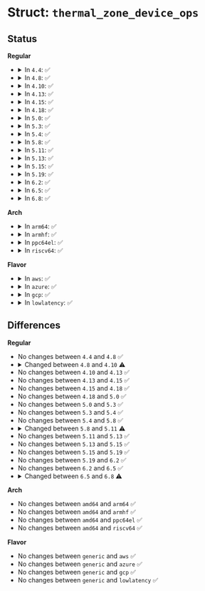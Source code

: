 # Struct: <code>thermal_zone_device_ops</code>

## Status
<b>Regular</b>
<ul>
<li>
<details>
<summary>In <code>4.4</code>: ✅</summary>

```c
struct thermal_zone_device_ops {
    int (*bind)(struct thermal_zone_device *, struct thermal_cooling_device *);
    int (*unbind)(struct thermal_zone_device *, struct thermal_cooling_device *);
    int (*get_temp)(struct thermal_zone_device *, int *);
    int (*get_mode)(struct thermal_zone_device *, enum thermal_device_mode *);
    int (*set_mode)(struct thermal_zone_device *, enum thermal_device_mode);
    int (*get_trip_type)(struct thermal_zone_device *, int, enum thermal_trip_type *);
    int (*get_trip_temp)(struct thermal_zone_device *, int, int *);
    int (*set_trip_temp)(struct thermal_zone_device *, int, int);
    int (*get_trip_hyst)(struct thermal_zone_device *, int, int *);
    int (*set_trip_hyst)(struct thermal_zone_device *, int, int);
    int (*get_crit_temp)(struct thermal_zone_device *, int *);
    int (*set_emul_temp)(struct thermal_zone_device *, int);
    int (*get_trend)(struct thermal_zone_device *, int, enum thermal_trend *);
    int (*notify)(struct thermal_zone_device *, int, enum thermal_trip_type);
};
```
</details>
</li>
<li>
<details>
<summary>In <code>4.8</code>: ✅</summary>

```c
struct thermal_zone_device_ops {
    int (*bind)(struct thermal_zone_device *, struct thermal_cooling_device *);
    int (*unbind)(struct thermal_zone_device *, struct thermal_cooling_device *);
    int (*get_temp)(struct thermal_zone_device *, int *);
    int (*get_mode)(struct thermal_zone_device *, enum thermal_device_mode *);
    int (*set_mode)(struct thermal_zone_device *, enum thermal_device_mode);
    int (*get_trip_type)(struct thermal_zone_device *, int, enum thermal_trip_type *);
    int (*get_trip_temp)(struct thermal_zone_device *, int, int *);
    int (*set_trip_temp)(struct thermal_zone_device *, int, int);
    int (*get_trip_hyst)(struct thermal_zone_device *, int, int *);
    int (*set_trip_hyst)(struct thermal_zone_device *, int, int);
    int (*get_crit_temp)(struct thermal_zone_device *, int *);
    int (*set_emul_temp)(struct thermal_zone_device *, int);
    int (*get_trend)(struct thermal_zone_device *, int, enum thermal_trend *);
    int (*notify)(struct thermal_zone_device *, int, enum thermal_trip_type);
};
```
</details>
</li>
<li>
<details>
<summary>In <code>4.10</code>: ✅</summary>

```c
struct thermal_zone_device_ops {
    int (*bind)(struct thermal_zone_device *, struct thermal_cooling_device *);
    int (*unbind)(struct thermal_zone_device *, struct thermal_cooling_device *);
    int (*get_temp)(struct thermal_zone_device *, int *);
    int (*set_trips)(struct thermal_zone_device *, int, int);
    int (*get_mode)(struct thermal_zone_device *, enum thermal_device_mode *);
    int (*set_mode)(struct thermal_zone_device *, enum thermal_device_mode);
    int (*get_trip_type)(struct thermal_zone_device *, int, enum thermal_trip_type *);
    int (*get_trip_temp)(struct thermal_zone_device *, int, int *);
    int (*set_trip_temp)(struct thermal_zone_device *, int, int);
    int (*get_trip_hyst)(struct thermal_zone_device *, int, int *);
    int (*set_trip_hyst)(struct thermal_zone_device *, int, int);
    int (*get_crit_temp)(struct thermal_zone_device *, int *);
    int (*set_emul_temp)(struct thermal_zone_device *, int);
    int (*get_trend)(struct thermal_zone_device *, int, enum thermal_trend *);
    int (*notify)(struct thermal_zone_device *, int, enum thermal_trip_type);
};
```
</details>
</li>
<li>
<details>
<summary>In <code>4.13</code>: ✅</summary>

```c
struct thermal_zone_device_ops {
    int (*bind)(struct thermal_zone_device *, struct thermal_cooling_device *);
    int (*unbind)(struct thermal_zone_device *, struct thermal_cooling_device *);
    int (*get_temp)(struct thermal_zone_device *, int *);
    int (*set_trips)(struct thermal_zone_device *, int, int);
    int (*get_mode)(struct thermal_zone_device *, enum thermal_device_mode *);
    int (*set_mode)(struct thermal_zone_device *, enum thermal_device_mode);
    int (*get_trip_type)(struct thermal_zone_device *, int, enum thermal_trip_type *);
    int (*get_trip_temp)(struct thermal_zone_device *, int, int *);
    int (*set_trip_temp)(struct thermal_zone_device *, int, int);
    int (*get_trip_hyst)(struct thermal_zone_device *, int, int *);
    int (*set_trip_hyst)(struct thermal_zone_device *, int, int);
    int (*get_crit_temp)(struct thermal_zone_device *, int *);
    int (*set_emul_temp)(struct thermal_zone_device *, int);
    int (*get_trend)(struct thermal_zone_device *, int, enum thermal_trend *);
    int (*notify)(struct thermal_zone_device *, int, enum thermal_trip_type);
};
```
</details>
</li>
<li>
<details>
<summary>In <code>4.15</code>: ✅</summary>

```c
struct thermal_zone_device_ops {
    int (*bind)(struct thermal_zone_device *, struct thermal_cooling_device *);
    int (*unbind)(struct thermal_zone_device *, struct thermal_cooling_device *);
    int (*get_temp)(struct thermal_zone_device *, int *);
    int (*set_trips)(struct thermal_zone_device *, int, int);
    int (*get_mode)(struct thermal_zone_device *, enum thermal_device_mode *);
    int (*set_mode)(struct thermal_zone_device *, enum thermal_device_mode);
    int (*get_trip_type)(struct thermal_zone_device *, int, enum thermal_trip_type *);
    int (*get_trip_temp)(struct thermal_zone_device *, int, int *);
    int (*set_trip_temp)(struct thermal_zone_device *, int, int);
    int (*get_trip_hyst)(struct thermal_zone_device *, int, int *);
    int (*set_trip_hyst)(struct thermal_zone_device *, int, int);
    int (*get_crit_temp)(struct thermal_zone_device *, int *);
    int (*set_emul_temp)(struct thermal_zone_device *, int);
    int (*get_trend)(struct thermal_zone_device *, int, enum thermal_trend *);
    int (*notify)(struct thermal_zone_device *, int, enum thermal_trip_type);
};
```
</details>
</li>
<li>
<details>
<summary>In <code>4.18</code>: ✅</summary>

```c
struct thermal_zone_device_ops {
    int (*bind)(struct thermal_zone_device *, struct thermal_cooling_device *);
    int (*unbind)(struct thermal_zone_device *, struct thermal_cooling_device *);
    int (*get_temp)(struct thermal_zone_device *, int *);
    int (*set_trips)(struct thermal_zone_device *, int, int);
    int (*get_mode)(struct thermal_zone_device *, enum thermal_device_mode *);
    int (*set_mode)(struct thermal_zone_device *, enum thermal_device_mode);
    int (*get_trip_type)(struct thermal_zone_device *, int, enum thermal_trip_type *);
    int (*get_trip_temp)(struct thermal_zone_device *, int, int *);
    int (*set_trip_temp)(struct thermal_zone_device *, int, int);
    int (*get_trip_hyst)(struct thermal_zone_device *, int, int *);
    int (*set_trip_hyst)(struct thermal_zone_device *, int, int);
    int (*get_crit_temp)(struct thermal_zone_device *, int *);
    int (*set_emul_temp)(struct thermal_zone_device *, int);
    int (*get_trend)(struct thermal_zone_device *, int, enum thermal_trend *);
    int (*notify)(struct thermal_zone_device *, int, enum thermal_trip_type);
};
```
</details>
</li>
<li>
<details>
<summary>In <code>5.0</code>: ✅</summary>

```c
struct thermal_zone_device_ops {
    int (*bind)(struct thermal_zone_device *, struct thermal_cooling_device *);
    int (*unbind)(struct thermal_zone_device *, struct thermal_cooling_device *);
    int (*get_temp)(struct thermal_zone_device *, int *);
    int (*set_trips)(struct thermal_zone_device *, int, int);
    int (*get_mode)(struct thermal_zone_device *, enum thermal_device_mode *);
    int (*set_mode)(struct thermal_zone_device *, enum thermal_device_mode);
    int (*get_trip_type)(struct thermal_zone_device *, int, enum thermal_trip_type *);
    int (*get_trip_temp)(struct thermal_zone_device *, int, int *);
    int (*set_trip_temp)(struct thermal_zone_device *, int, int);
    int (*get_trip_hyst)(struct thermal_zone_device *, int, int *);
    int (*set_trip_hyst)(struct thermal_zone_device *, int, int);
    int (*get_crit_temp)(struct thermal_zone_device *, int *);
    int (*set_emul_temp)(struct thermal_zone_device *, int);
    int (*get_trend)(struct thermal_zone_device *, int, enum thermal_trend *);
    int (*notify)(struct thermal_zone_device *, int, enum thermal_trip_type);
};
```
</details>
</li>
<li>
<details>
<summary>In <code>5.3</code>: ✅</summary>

```c
struct thermal_zone_device_ops {
    int (*bind)(struct thermal_zone_device *, struct thermal_cooling_device *);
    int (*unbind)(struct thermal_zone_device *, struct thermal_cooling_device *);
    int (*get_temp)(struct thermal_zone_device *, int *);
    int (*set_trips)(struct thermal_zone_device *, int, int);
    int (*get_mode)(struct thermal_zone_device *, enum thermal_device_mode *);
    int (*set_mode)(struct thermal_zone_device *, enum thermal_device_mode);
    int (*get_trip_type)(struct thermal_zone_device *, int, enum thermal_trip_type *);
    int (*get_trip_temp)(struct thermal_zone_device *, int, int *);
    int (*set_trip_temp)(struct thermal_zone_device *, int, int);
    int (*get_trip_hyst)(struct thermal_zone_device *, int, int *);
    int (*set_trip_hyst)(struct thermal_zone_device *, int, int);
    int (*get_crit_temp)(struct thermal_zone_device *, int *);
    int (*set_emul_temp)(struct thermal_zone_device *, int);
    int (*get_trend)(struct thermal_zone_device *, int, enum thermal_trend *);
    int (*notify)(struct thermal_zone_device *, int, enum thermal_trip_type);
};
```
</details>
</li>
<li>
<details>
<summary>In <code>5.4</code>: ✅</summary>

```c
struct thermal_zone_device_ops {
    int (*bind)(struct thermal_zone_device *, struct thermal_cooling_device *);
    int (*unbind)(struct thermal_zone_device *, struct thermal_cooling_device *);
    int (*get_temp)(struct thermal_zone_device *, int *);
    int (*set_trips)(struct thermal_zone_device *, int, int);
    int (*get_mode)(struct thermal_zone_device *, enum thermal_device_mode *);
    int (*set_mode)(struct thermal_zone_device *, enum thermal_device_mode);
    int (*get_trip_type)(struct thermal_zone_device *, int, enum thermal_trip_type *);
    int (*get_trip_temp)(struct thermal_zone_device *, int, int *);
    int (*set_trip_temp)(struct thermal_zone_device *, int, int);
    int (*get_trip_hyst)(struct thermal_zone_device *, int, int *);
    int (*set_trip_hyst)(struct thermal_zone_device *, int, int);
    int (*get_crit_temp)(struct thermal_zone_device *, int *);
    int (*set_emul_temp)(struct thermal_zone_device *, int);
    int (*get_trend)(struct thermal_zone_device *, int, enum thermal_trend *);
    int (*notify)(struct thermal_zone_device *, int, enum thermal_trip_type);
};
```
</details>
</li>
<li>
<details>
<summary>In <code>5.8</code>: ✅</summary>

```c
struct thermal_zone_device_ops {
    int (*bind)(struct thermal_zone_device *, struct thermal_cooling_device *);
    int (*unbind)(struct thermal_zone_device *, struct thermal_cooling_device *);
    int (*get_temp)(struct thermal_zone_device *, int *);
    int (*set_trips)(struct thermal_zone_device *, int, int);
    int (*get_mode)(struct thermal_zone_device *, enum thermal_device_mode *);
    int (*set_mode)(struct thermal_zone_device *, enum thermal_device_mode);
    int (*get_trip_type)(struct thermal_zone_device *, int, enum thermal_trip_type *);
    int (*get_trip_temp)(struct thermal_zone_device *, int, int *);
    int (*set_trip_temp)(struct thermal_zone_device *, int, int);
    int (*get_trip_hyst)(struct thermal_zone_device *, int, int *);
    int (*set_trip_hyst)(struct thermal_zone_device *, int, int);
    int (*get_crit_temp)(struct thermal_zone_device *, int *);
    int (*set_emul_temp)(struct thermal_zone_device *, int);
    int (*get_trend)(struct thermal_zone_device *, int, enum thermal_trend *);
    int (*notify)(struct thermal_zone_device *, int, enum thermal_trip_type);
};
```
</details>
</li>
<li>
<details>
<summary>In <code>5.11</code>: ✅</summary>

```c
struct thermal_zone_device_ops {
    int (*bind)(struct thermal_zone_device *, struct thermal_cooling_device *);
    int (*unbind)(struct thermal_zone_device *, struct thermal_cooling_device *);
    int (*get_temp)(struct thermal_zone_device *, int *);
    int (*set_trips)(struct thermal_zone_device *, int, int);
    int (*change_mode)(struct thermal_zone_device *, enum thermal_device_mode);
    int (*get_trip_type)(struct thermal_zone_device *, int, enum thermal_trip_type *);
    int (*get_trip_temp)(struct thermal_zone_device *, int, int *);
    int (*set_trip_temp)(struct thermal_zone_device *, int, int);
    int (*get_trip_hyst)(struct thermal_zone_device *, int, int *);
    int (*set_trip_hyst)(struct thermal_zone_device *, int, int);
    int (*get_crit_temp)(struct thermal_zone_device *, int *);
    int (*set_emul_temp)(struct thermal_zone_device *, int);
    int (*get_trend)(struct thermal_zone_device *, int, enum thermal_trend *);
    void (*hot)(struct thermal_zone_device *);
    void (*critical)(struct thermal_zone_device *);
};
```
</details>
</li>
<li>
<details>
<summary>In <code>5.13</code>: ✅</summary>

```c
struct thermal_zone_device_ops {
    int (*bind)(struct thermal_zone_device *, struct thermal_cooling_device *);
    int (*unbind)(struct thermal_zone_device *, struct thermal_cooling_device *);
    int (*get_temp)(struct thermal_zone_device *, int *);
    int (*set_trips)(struct thermal_zone_device *, int, int);
    int (*change_mode)(struct thermal_zone_device *, enum thermal_device_mode);
    int (*get_trip_type)(struct thermal_zone_device *, int, enum thermal_trip_type *);
    int (*get_trip_temp)(struct thermal_zone_device *, int, int *);
    int (*set_trip_temp)(struct thermal_zone_device *, int, int);
    int (*get_trip_hyst)(struct thermal_zone_device *, int, int *);
    int (*set_trip_hyst)(struct thermal_zone_device *, int, int);
    int (*get_crit_temp)(struct thermal_zone_device *, int *);
    int (*set_emul_temp)(struct thermal_zone_device *, int);
    int (*get_trend)(struct thermal_zone_device *, int, enum thermal_trend *);
    void (*hot)(struct thermal_zone_device *);
    void (*critical)(struct thermal_zone_device *);
};
```
</details>
</li>
<li>
<details>
<summary>In <code>5.15</code>: ✅</summary>

```c
struct thermal_zone_device_ops {
    int (*bind)(struct thermal_zone_device *, struct thermal_cooling_device *);
    int (*unbind)(struct thermal_zone_device *, struct thermal_cooling_device *);
    int (*get_temp)(struct thermal_zone_device *, int *);
    int (*set_trips)(struct thermal_zone_device *, int, int);
    int (*change_mode)(struct thermal_zone_device *, enum thermal_device_mode);
    int (*get_trip_type)(struct thermal_zone_device *, int, enum thermal_trip_type *);
    int (*get_trip_temp)(struct thermal_zone_device *, int, int *);
    int (*set_trip_temp)(struct thermal_zone_device *, int, int);
    int (*get_trip_hyst)(struct thermal_zone_device *, int, int *);
    int (*set_trip_hyst)(struct thermal_zone_device *, int, int);
    int (*get_crit_temp)(struct thermal_zone_device *, int *);
    int (*set_emul_temp)(struct thermal_zone_device *, int);
    int (*get_trend)(struct thermal_zone_device *, int, enum thermal_trend *);
    void (*hot)(struct thermal_zone_device *);
    void (*critical)(struct thermal_zone_device *);
};
```
</details>
</li>
<li>
<details>
<summary>In <code>5.19</code>: ✅</summary>

```c
struct thermal_zone_device_ops {
    int (*bind)(struct thermal_zone_device *, struct thermal_cooling_device *);
    int (*unbind)(struct thermal_zone_device *, struct thermal_cooling_device *);
    int (*get_temp)(struct thermal_zone_device *, int *);
    int (*set_trips)(struct thermal_zone_device *, int, int);
    int (*change_mode)(struct thermal_zone_device *, enum thermal_device_mode);
    int (*get_trip_type)(struct thermal_zone_device *, int, enum thermal_trip_type *);
    int (*get_trip_temp)(struct thermal_zone_device *, int, int *);
    int (*set_trip_temp)(struct thermal_zone_device *, int, int);
    int (*get_trip_hyst)(struct thermal_zone_device *, int, int *);
    int (*set_trip_hyst)(struct thermal_zone_device *, int, int);
    int (*get_crit_temp)(struct thermal_zone_device *, int *);
    int (*set_emul_temp)(struct thermal_zone_device *, int);
    int (*get_trend)(struct thermal_zone_device *, int, enum thermal_trend *);
    void (*hot)(struct thermal_zone_device *);
    void (*critical)(struct thermal_zone_device *);
};
```
</details>
</li>
<li>
<details>
<summary>In <code>6.2</code>: ✅</summary>

```c
struct thermal_zone_device_ops {
    int (*bind)(struct thermal_zone_device *, struct thermal_cooling_device *);
    int (*unbind)(struct thermal_zone_device *, struct thermal_cooling_device *);
    int (*get_temp)(struct thermal_zone_device *, int *);
    int (*set_trips)(struct thermal_zone_device *, int, int);
    int (*change_mode)(struct thermal_zone_device *, enum thermal_device_mode);
    int (*get_trip_type)(struct thermal_zone_device *, int, enum thermal_trip_type *);
    int (*get_trip_temp)(struct thermal_zone_device *, int, int *);
    int (*set_trip_temp)(struct thermal_zone_device *, int, int);
    int (*get_trip_hyst)(struct thermal_zone_device *, int, int *);
    int (*set_trip_hyst)(struct thermal_zone_device *, int, int);
    int (*get_crit_temp)(struct thermal_zone_device *, int *);
    int (*set_emul_temp)(struct thermal_zone_device *, int);
    int (*get_trend)(struct thermal_zone_device *, int, enum thermal_trend *);
    void (*hot)(struct thermal_zone_device *);
    void (*critical)(struct thermal_zone_device *);
};
```
</details>
</li>
<li>
<details>
<summary>In <code>6.5</code>: ✅</summary>

```c
struct thermal_zone_device_ops {
    int (*bind)(struct thermal_zone_device *, struct thermal_cooling_device *);
    int (*unbind)(struct thermal_zone_device *, struct thermal_cooling_device *);
    int (*get_temp)(struct thermal_zone_device *, int *);
    int (*set_trips)(struct thermal_zone_device *, int, int);
    int (*change_mode)(struct thermal_zone_device *, enum thermal_device_mode);
    int (*get_trip_type)(struct thermal_zone_device *, int, enum thermal_trip_type *);
    int (*get_trip_temp)(struct thermal_zone_device *, int, int *);
    int (*set_trip_temp)(struct thermal_zone_device *, int, int);
    int (*get_trip_hyst)(struct thermal_zone_device *, int, int *);
    int (*set_trip_hyst)(struct thermal_zone_device *, int, int);
    int (*get_crit_temp)(struct thermal_zone_device *, int *);
    int (*set_emul_temp)(struct thermal_zone_device *, int);
    int (*get_trend)(struct thermal_zone_device *, int, enum thermal_trend *);
    void (*hot)(struct thermal_zone_device *);
    void (*critical)(struct thermal_zone_device *);
};
```
</details>
</li>
<li>
<details>
<summary>In <code>6.8</code>: ✅</summary>

```c
struct thermal_zone_device_ops {
    int (*bind)(struct thermal_zone_device *, struct thermal_cooling_device *);
    int (*unbind)(struct thermal_zone_device *, struct thermal_cooling_device *);
    int (*get_temp)(struct thermal_zone_device *, int *);
    int (*set_trips)(struct thermal_zone_device *, int, int);
    int (*change_mode)(struct thermal_zone_device *, enum thermal_device_mode);
    int (*set_trip_temp)(struct thermal_zone_device *, int, int);
    int (*set_trip_hyst)(struct thermal_zone_device *, int, int);
    int (*get_crit_temp)(struct thermal_zone_device *, int *);
    int (*set_emul_temp)(struct thermal_zone_device *, int);
    int (*get_trend)(struct thermal_zone_device *, const struct thermal_trip *, enum thermal_trend *);
    void (*hot)(struct thermal_zone_device *);
    void (*critical)(struct thermal_zone_device *);
};
```
</details>
</li>
</ul>
<b>Arch</b>
<ul>
<li>
<details>
<summary>In <code>arm64</code>: ✅</summary>

```c
struct thermal_zone_device_ops {
    int (*bind)(struct thermal_zone_device *, struct thermal_cooling_device *);
    int (*unbind)(struct thermal_zone_device *, struct thermal_cooling_device *);
    int (*get_temp)(struct thermal_zone_device *, int *);
    int (*set_trips)(struct thermal_zone_device *, int, int);
    int (*get_mode)(struct thermal_zone_device *, enum thermal_device_mode *);
    int (*set_mode)(struct thermal_zone_device *, enum thermal_device_mode);
    int (*get_trip_type)(struct thermal_zone_device *, int, enum thermal_trip_type *);
    int (*get_trip_temp)(struct thermal_zone_device *, int, int *);
    int (*set_trip_temp)(struct thermal_zone_device *, int, int);
    int (*get_trip_hyst)(struct thermal_zone_device *, int, int *);
    int (*set_trip_hyst)(struct thermal_zone_device *, int, int);
    int (*get_crit_temp)(struct thermal_zone_device *, int *);
    int (*set_emul_temp)(struct thermal_zone_device *, int);
    int (*get_trend)(struct thermal_zone_device *, int, enum thermal_trend *);
    int (*notify)(struct thermal_zone_device *, int, enum thermal_trip_type);
};
```
</details>
</li>
<li>
<details>
<summary>In <code>armhf</code>: ✅</summary>

```c
struct thermal_zone_device_ops {
    int (*bind)(struct thermal_zone_device *, struct thermal_cooling_device *);
    int (*unbind)(struct thermal_zone_device *, struct thermal_cooling_device *);
    int (*get_temp)(struct thermal_zone_device *, int *);
    int (*set_trips)(struct thermal_zone_device *, int, int);
    int (*get_mode)(struct thermal_zone_device *, enum thermal_device_mode *);
    int (*set_mode)(struct thermal_zone_device *, enum thermal_device_mode);
    int (*get_trip_type)(struct thermal_zone_device *, int, enum thermal_trip_type *);
    int (*get_trip_temp)(struct thermal_zone_device *, int, int *);
    int (*set_trip_temp)(struct thermal_zone_device *, int, int);
    int (*get_trip_hyst)(struct thermal_zone_device *, int, int *);
    int (*set_trip_hyst)(struct thermal_zone_device *, int, int);
    int (*get_crit_temp)(struct thermal_zone_device *, int *);
    int (*set_emul_temp)(struct thermal_zone_device *, int);
    int (*get_trend)(struct thermal_zone_device *, int, enum thermal_trend *);
    int (*notify)(struct thermal_zone_device *, int, enum thermal_trip_type);
};
```
</details>
</li>
<li>
<details>
<summary>In <code>ppc64el</code>: ✅</summary>

```c
struct thermal_zone_device_ops {
    int (*bind)(struct thermal_zone_device *, struct thermal_cooling_device *);
    int (*unbind)(struct thermal_zone_device *, struct thermal_cooling_device *);
    int (*get_temp)(struct thermal_zone_device *, int *);
    int (*set_trips)(struct thermal_zone_device *, int, int);
    int (*get_mode)(struct thermal_zone_device *, enum thermal_device_mode *);
    int (*set_mode)(struct thermal_zone_device *, enum thermal_device_mode);
    int (*get_trip_type)(struct thermal_zone_device *, int, enum thermal_trip_type *);
    int (*get_trip_temp)(struct thermal_zone_device *, int, int *);
    int (*set_trip_temp)(struct thermal_zone_device *, int, int);
    int (*get_trip_hyst)(struct thermal_zone_device *, int, int *);
    int (*set_trip_hyst)(struct thermal_zone_device *, int, int);
    int (*get_crit_temp)(struct thermal_zone_device *, int *);
    int (*set_emul_temp)(struct thermal_zone_device *, int);
    int (*get_trend)(struct thermal_zone_device *, int, enum thermal_trend *);
    int (*notify)(struct thermal_zone_device *, int, enum thermal_trip_type);
};
```
</details>
</li>
<li>
<details>
<summary>In <code>riscv64</code>: ✅</summary>

```c
struct thermal_zone_device_ops {
    int (*bind)(struct thermal_zone_device *, struct thermal_cooling_device *);
    int (*unbind)(struct thermal_zone_device *, struct thermal_cooling_device *);
    int (*get_temp)(struct thermal_zone_device *, int *);
    int (*set_trips)(struct thermal_zone_device *, int, int);
    int (*get_mode)(struct thermal_zone_device *, enum thermal_device_mode *);
    int (*set_mode)(struct thermal_zone_device *, enum thermal_device_mode);
    int (*get_trip_type)(struct thermal_zone_device *, int, enum thermal_trip_type *);
    int (*get_trip_temp)(struct thermal_zone_device *, int, int *);
    int (*set_trip_temp)(struct thermal_zone_device *, int, int);
    int (*get_trip_hyst)(struct thermal_zone_device *, int, int *);
    int (*set_trip_hyst)(struct thermal_zone_device *, int, int);
    int (*get_crit_temp)(struct thermal_zone_device *, int *);
    int (*set_emul_temp)(struct thermal_zone_device *, int);
    int (*get_trend)(struct thermal_zone_device *, int, enum thermal_trend *);
    int (*notify)(struct thermal_zone_device *, int, enum thermal_trip_type);
};
```
</details>
</li>
</ul>
<b>Flavor</b>
<ul>
<li>
<details>
<summary>In <code>aws</code>: ✅</summary>

```c
struct thermal_zone_device_ops {
    int (*bind)(struct thermal_zone_device *, struct thermal_cooling_device *);
    int (*unbind)(struct thermal_zone_device *, struct thermal_cooling_device *);
    int (*get_temp)(struct thermal_zone_device *, int *);
    int (*set_trips)(struct thermal_zone_device *, int, int);
    int (*get_mode)(struct thermal_zone_device *, enum thermal_device_mode *);
    int (*set_mode)(struct thermal_zone_device *, enum thermal_device_mode);
    int (*get_trip_type)(struct thermal_zone_device *, int, enum thermal_trip_type *);
    int (*get_trip_temp)(struct thermal_zone_device *, int, int *);
    int (*set_trip_temp)(struct thermal_zone_device *, int, int);
    int (*get_trip_hyst)(struct thermal_zone_device *, int, int *);
    int (*set_trip_hyst)(struct thermal_zone_device *, int, int);
    int (*get_crit_temp)(struct thermal_zone_device *, int *);
    int (*set_emul_temp)(struct thermal_zone_device *, int);
    int (*get_trend)(struct thermal_zone_device *, int, enum thermal_trend *);
    int (*notify)(struct thermal_zone_device *, int, enum thermal_trip_type);
};
```
</details>
</li>
<li>
<details>
<summary>In <code>azure</code>: ✅</summary>

```c
struct thermal_zone_device_ops {
    int (*bind)(struct thermal_zone_device *, struct thermal_cooling_device *);
    int (*unbind)(struct thermal_zone_device *, struct thermal_cooling_device *);
    int (*get_temp)(struct thermal_zone_device *, int *);
    int (*set_trips)(struct thermal_zone_device *, int, int);
    int (*get_mode)(struct thermal_zone_device *, enum thermal_device_mode *);
    int (*set_mode)(struct thermal_zone_device *, enum thermal_device_mode);
    int (*get_trip_type)(struct thermal_zone_device *, int, enum thermal_trip_type *);
    int (*get_trip_temp)(struct thermal_zone_device *, int, int *);
    int (*set_trip_temp)(struct thermal_zone_device *, int, int);
    int (*get_trip_hyst)(struct thermal_zone_device *, int, int *);
    int (*set_trip_hyst)(struct thermal_zone_device *, int, int);
    int (*get_crit_temp)(struct thermal_zone_device *, int *);
    int (*set_emul_temp)(struct thermal_zone_device *, int);
    int (*get_trend)(struct thermal_zone_device *, int, enum thermal_trend *);
    int (*notify)(struct thermal_zone_device *, int, enum thermal_trip_type);
};
```
</details>
</li>
<li>
<details>
<summary>In <code>gcp</code>: ✅</summary>

```c
struct thermal_zone_device_ops {
    int (*bind)(struct thermal_zone_device *, struct thermal_cooling_device *);
    int (*unbind)(struct thermal_zone_device *, struct thermal_cooling_device *);
    int (*get_temp)(struct thermal_zone_device *, int *);
    int (*set_trips)(struct thermal_zone_device *, int, int);
    int (*get_mode)(struct thermal_zone_device *, enum thermal_device_mode *);
    int (*set_mode)(struct thermal_zone_device *, enum thermal_device_mode);
    int (*get_trip_type)(struct thermal_zone_device *, int, enum thermal_trip_type *);
    int (*get_trip_temp)(struct thermal_zone_device *, int, int *);
    int (*set_trip_temp)(struct thermal_zone_device *, int, int);
    int (*get_trip_hyst)(struct thermal_zone_device *, int, int *);
    int (*set_trip_hyst)(struct thermal_zone_device *, int, int);
    int (*get_crit_temp)(struct thermal_zone_device *, int *);
    int (*set_emul_temp)(struct thermal_zone_device *, int);
    int (*get_trend)(struct thermal_zone_device *, int, enum thermal_trend *);
    int (*notify)(struct thermal_zone_device *, int, enum thermal_trip_type);
};
```
</details>
</li>
<li>
<details>
<summary>In <code>lowlatency</code>: ✅</summary>

```c
struct thermal_zone_device_ops {
    int (*bind)(struct thermal_zone_device *, struct thermal_cooling_device *);
    int (*unbind)(struct thermal_zone_device *, struct thermal_cooling_device *);
    int (*get_temp)(struct thermal_zone_device *, int *);
    int (*set_trips)(struct thermal_zone_device *, int, int);
    int (*get_mode)(struct thermal_zone_device *, enum thermal_device_mode *);
    int (*set_mode)(struct thermal_zone_device *, enum thermal_device_mode);
    int (*get_trip_type)(struct thermal_zone_device *, int, enum thermal_trip_type *);
    int (*get_trip_temp)(struct thermal_zone_device *, int, int *);
    int (*set_trip_temp)(struct thermal_zone_device *, int, int);
    int (*get_trip_hyst)(struct thermal_zone_device *, int, int *);
    int (*set_trip_hyst)(struct thermal_zone_device *, int, int);
    int (*get_crit_temp)(struct thermal_zone_device *, int *);
    int (*set_emul_temp)(struct thermal_zone_device *, int);
    int (*get_trend)(struct thermal_zone_device *, int, enum thermal_trend *);
    int (*notify)(struct thermal_zone_device *, int, enum thermal_trip_type);
};
```
</details>
</li>
</ul>

## Differences
<b>Regular</b>
<ul>
<li>
No changes between <code>4.4</code> and <code>4.8</code> ✅
</li>
<li>
<details>
<summary>Changed between <code>4.8</code> and <code>4.10</code> ⚠️</summary>
<ul>
<li>
<b>Field added. </b>
<code>int (*set_trips)(struct thermal_zone_device *, int, int)</code>
</li>
</ul>
</details>
</li>
<li>
No changes between <code>4.10</code> and <code>4.13</code> ✅
</li>
<li>
No changes between <code>4.13</code> and <code>4.15</code> ✅
</li>
<li>
No changes between <code>4.15</code> and <code>4.18</code> ✅
</li>
<li>
No changes between <code>4.18</code> and <code>5.0</code> ✅
</li>
<li>
No changes between <code>5.0</code> and <code>5.3</code> ✅
</li>
<li>
No changes between <code>5.3</code> and <code>5.4</code> ✅
</li>
<li>
No changes between <code>5.4</code> and <code>5.8</code> ✅
</li>
<li>
<details>
<summary>Changed between <code>5.8</code> and <code>5.11</code> ⚠️</summary>
<ul>
<li>
<b>Field added. </b>
<code>int (*change_mode)(struct thermal_zone_device *, enum thermal_device_mode)</code>
</li>
<li>
<b>Field added. </b>
<code>void (*hot)(struct thermal_zone_device *)</code>
</li>
<li>
<b>Field added. </b>
<code>void (*critical)(struct thermal_zone_device *)</code>
</li>
<li>
<b>Field removed. </b>
<code>int (*get_mode)(struct thermal_zone_device *, enum thermal_device_mode *)</code>
</li>
<li>
<b>Field removed. </b>
<code>int (*set_mode)(struct thermal_zone_device *, enum thermal_device_mode)</code>
</li>
<li>
<b>Field removed. </b>
<code>int (*notify)(struct thermal_zone_device *, int, enum thermal_trip_type)</code>
</li>
</ul>
</details>
</li>
<li>
No changes between <code>5.11</code> and <code>5.13</code> ✅
</li>
<li>
No changes between <code>5.13</code> and <code>5.15</code> ✅
</li>
<li>
No changes between <code>5.15</code> and <code>5.19</code> ✅
</li>
<li>
No changes between <code>5.19</code> and <code>6.2</code> ✅
</li>
<li>
No changes between <code>6.2</code> and <code>6.5</code> ✅
</li>
<li>
<details>
<summary>Changed between <code>6.5</code> and <code>6.8</code> ⚠️</summary>
<ul>
<li>
<b>Field removed. </b>
<code>int (*get_trip_type)(struct thermal_zone_device *, int, enum thermal_trip_type *)</code>
</li>
<li>
<b>Field removed. </b>
<code>int (*get_trip_temp)(struct thermal_zone_device *, int, int *)</code>
</li>
<li>
<b>Field removed. </b>
<code>int (*get_trip_hyst)(struct thermal_zone_device *, int, int *)</code>
</li>
<li>
<b>Field type changed. </b>
<code>int (*get_trend)(struct thermal_zone_device *, int, enum thermal_trend *)</code> ➡️ <code>int (*get_trend)(struct thermal_zone_device *, const struct thermal_trip *, enum thermal_trend *)</code>
</li>
</ul>
</details>
</li>
</ul>
<b>Arch</b>
<ul>
<li>
No changes between <code>amd64</code> and <code>arm64</code> ✅
</li>
<li>
No changes between <code>amd64</code> and <code>armhf</code> ✅
</li>
<li>
No changes between <code>amd64</code> and <code>ppc64el</code> ✅
</li>
<li>
No changes between <code>amd64</code> and <code>riscv64</code> ✅
</li>
</ul>
<b>Flavor</b>
<ul>
<li>
No changes between <code>generic</code> and <code>aws</code> ✅
</li>
<li>
No changes between <code>generic</code> and <code>azure</code> ✅
</li>
<li>
No changes between <code>generic</code> and <code>gcp</code> ✅
</li>
<li>
No changes between <code>generic</code> and <code>lowlatency</code> ✅
</li>
</ul>
